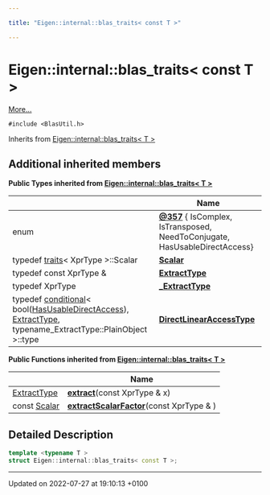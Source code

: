 ```yaml
---

title: "Eigen::internal::blas_traits< const T >"

---
```


# Eigen::internal::blas_traits< const T >



 [More...](#detailed-description)


`#include <BlasUtil.h>`

Inherits from [Eigen::internal::blas_traits< T >](http://example.org/classes/structeigen_1_1internal_1_1blas__traits/)

## Additional inherited members

**Public Types inherited from [Eigen::internal::blas_traits< T >](http://example.org/classes/structeigen_1_1internal_1_1blas__traits/)**

|                | Name           |
| -------------- | -------------- |
| enum| **[@357](http://example.org/classes/structeigen_1_1internal_1_1blas__traits/#enum-@357)** { IsComplex, IsTransposed, NeedToConjugate, HasUsableDirectAccess} |
| typedef <a href="http://example.org/classes/structeigen_1_1internal_1_1traits/">traits</a>< XprType >::Scalar | **[Scalar](http://example.org/classes/structeigen_1_1internal_1_1blas__traits/#typedef-scalar)**  |
| typedef const XprType & | **[ExtractType](http://example.org/classes/structeigen_1_1internal_1_1blas__traits/#typedef-extracttype)**  |
| typedef XprType | **[_ExtractType](http://example.org/classes/structeigen_1_1internal_1_1blas__traits/#typedef--extracttype)**  |
| typedef <a href="http://example.org/classes/structeigen_1_1internal_1_1conditional/">conditional</a>< bool(<a href="http://example.org/classes/structeigen_1_1internal_1_1blas__traits/#enumvalue-hasusabledirectaccess">HasUsableDirectAccess</a>), <a href="http://example.org/classes/structeigen_1_1internal_1_1blas__traits/#typedef-extracttype">ExtractType</a>, typename_ExtractType::PlainObject >::type | **[DirectLinearAccessType](http://example.org/classes/structeigen_1_1internal_1_1blas__traits/#typedef-directlinearaccesstype)**  |

**Public Functions inherited from [Eigen::internal::blas_traits< T >](http://example.org/classes/structeigen_1_1internal_1_1blas__traits/)**

|                | Name           |
| -------------- | -------------- |
| <a href="http://example.org/classes/structeigen_1_1internal_1_1blas__traits/#typedef-extracttype">ExtractType</a> | **[extract](http://example.org/classes/structeigen_1_1internal_1_1blas__traits/#function-extract)**(const XprType & x) |
| const <a href="http://example.org/classes/structeigen_1_1internal_1_1blas__traits/#typedef-scalar">Scalar</a> | **[extractScalarFactor](http://example.org/classes/structeigen_1_1internal_1_1blas__traits/#function-extractscalarfactor)**(const XprType & ) |


## Detailed Description

```cpp
template <typename T >
struct Eigen::internal::blas_traits< const T >;
```

-------------------------------

Updated on 2022-07-27 at 19:10:13 +0100